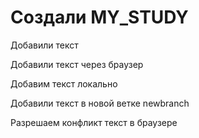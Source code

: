 # Создали MY_STUDY

Добавили текст

Добавили текст через браузер

Добавим текст локально

Добавили текст в новой ветке newbranch 

Разрешаем конфликт текст в браузере
